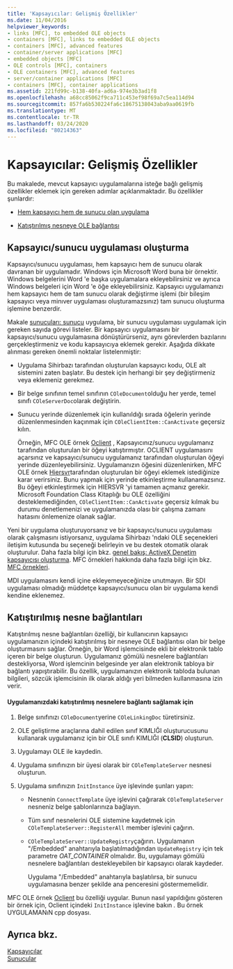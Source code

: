```yaml
---
title: 'Kapsayıcılar: Gelişmiş Özellikler'
ms.date: 11/04/2016
helpviewer_keywords:
- links [MFC], to embedded OLE objects
- containers [MFC], links to embedded OLE objects
- containers [MFC], advanced features
- container/server applications [MFC]
- embedded objects [MFC]
- OLE controls [MFC], containers
- OLE containers [MFC], advanced features
- server/container applications [MFC]
- containers [MFC], container applications
ms.assetid: 221fd99c-b138-40fa-ad6a-974e3b3ad1f8
ms.openlocfilehash: a68cc85062f9ca711c453ef98f69a7c5ea114d94
ms.sourcegitcommit: 857fa6b530224fa6c18675138043aba9aa0619fb
ms.translationtype: MT
ms.contentlocale: tr-TR
ms.lasthandoff: 03/24/2020
ms.locfileid: "80214363"
---
```

# <a name="containers-advanced-features"></a>Kapsayıcılar: Gelişmiş Özellikler

Bu makalede, mevcut kapsayıcı uygulamalarına isteğe bağlı gelişmiş özellikler eklemek için gereken adımlar açıklanmaktadır. Bu özellikler şunlardır:

- [Hem kapsayıcı hem de sunucu olan uygulama](#_core_creating_a_container_server_application)

- [Katıştırılmış nesneye OLE bağlantısı](#_core_links_to_embedded_objects)

##  <a name="creating-a-containerserver-application"></a><a name="_core_creating_a_container_server_application"></a>Kapsayıcı/sunucu uygulaması oluşturma

Kapsayıcı/sunucu uygulaması, hem kapsayıcı hem de sunucu olarak davranan bir uygulamadır. Windows için Microsoft Word buna bir örnektir. Windows belgelerini Word 'e başka uygulamalara ekleyebilirsiniz ve ayrıca Windows belgeleri için Word 'e öğe ekleyebilirsiniz. Kapsayıcı uygulamanızı hem kapsayıcı hem de tam sunucu olarak değiştirme işlemi (bir bileşim kapsayıcı veya minıver uygulaması oluşturamazsınız) tam sunucu oluşturma işlemine benzerdir.

Makale [sunucuları: sunucu](../mfc/servers-implementing-a-server.md) uygulama, bir sunucu uygulaması uygulamak için gereken sayıda görevi listeler. Bir kapsayıcı uygulamasını bir kapsayıcı/sunucu uygulamasına dönüştürürseniz, aynı görevlerden bazılarını gerçekleştirmeniz ve kodu kapsayıcıya eklemek gerekir. Aşağıda dikkate alınması gereken önemli noktalar listelenmiştir:

- Uygulama Sihirbazı tarafından oluşturulan kapsayıcı kodu, OLE alt sistemini zaten başlatır. Bu destek için herhangi bir şey değiştirmeniz veya eklemeniz gerekmez.

- Bir belge sınıfının temel sınıfının `COleDocument`olduğu her yerde, temel sınıfı `COleServerDoc`olarak değiştirin.

- Sunucu yerinde düzenlemek için kullanıldığı sırada öğelerin yerinde düzenlenmesinden kaçınmak için `COleClientItem::CanActivate` geçersiz kılın.

   Örneğin, MFC OLE örnek [Oclient](../overview/visual-cpp-samples.md) , Kapsayıcınız/sunucu uygulamanız tarafından oluşturulan bir öğeyi katıştırmıştır. OCLIENT uygulamasını açarsınız ve kapsayıcı/sunucu uygulamanız tarafından oluşturulan öğeyi yerinde düzenleyebilirsiniz. Uygulamanızın öğesini düzenlenirken, MFC OLE örnek [Hiersvr](../overview/visual-cpp-samples.md)tarafından oluşturulan bir öğeyi eklemek istediğinize karar verirsiniz. Bunu yapmak için yerinde etkinleştirme kullanamazsınız. Bu öğeyi etkinleştirmek için HIERSVR 'yi tamamen açmanız gerekir. Microsoft Foundation Class Kitaplığı bu OLE özelliğini desteklemediğinden, `COleClientItem::CanActivate` geçersiz kılmak bu durumu denetlemenizi ve uygulamanızda olası bir çalışma zamanı hatasını önlemenize olanak sağlar.

Yeni bir uygulama oluşturuyorsanız ve bir kapsayıcı/sunucu uygulaması olarak çalışmasını istiyorsanız, uygulama Sihirbazı 'ndaki OLE seçenekleri iletişim kutusunda bu seçeneği belirleyin ve bu destek otomatik olarak oluşturulur. Daha fazla bilgi için bkz. [genel bakış: ActiveX Denetim kapsayıcısı oluşturma](../mfc/reference/creating-an-mfc-activex-control-container.md). MFC örnekleri hakkında daha fazla bilgi için bkz. [MFC örnekleri](../overview/visual-cpp-samples.md#mfc-samples).

MDI uygulamasını kendi içine ekleyemeyeceğinize unutmayın. Bir SDI uygulaması olmadığı müddetçe kapsayıcı/sunucu olan bir uygulama kendi kendine eklenemez.

##  <a name="links-to-embedded-objects"></a><a name="_core_links_to_embedded_objects"></a>Katıştırılmış nesne bağlantıları

Katıştırılmış nesne bağlantıları özelliği, bir kullanıcının kapsayıcı uygulamanızın içindeki katıştırılmış bir nesneye OLE bağlantısı olan bir belge oluşturmasını sağlar. Örneğin, bir Word işlemcisinde ekli bir elektronik tablo içeren bir belge oluşturun. Uygulamanız gömülü nesnelere bağlantıları destekliyorsa, Word işlemcinin belgesinde yer alan elektronik tabloya bir bağlantı yapıştırabilir. Bu özellik, uygulamanızın elektronik tabloda bulunan bilgileri, sözcük işlemcisinin ilk olarak aldığı yeri bilmeden kullanmasına izin verir.

#### <a name="to-link-to-embedded-objects-in-your-application"></a>Uygulamanızdaki katıştırılmış nesnelere bağlantı sağlamak için

1. Belge sınıfınızı `COleDocument`yerine `COleLinkingDoc` türetirsiniz.

1. OLE geliştirme araçlarına dahil edilen sınıf KIMLIĞI oluşturucusunu kullanarak uygulamanız için bir OLE sınıfı KIMLIĞI (**CLSID**) oluşturun.

1. Uygulamayı OLE ile kaydedin.

1. Uygulama sınıfınızın bir üyesi olarak bir `COleTemplateServer` nesnesi oluşturun.

1. Uygulama sınıfınızın `InitInstance` üye işlevinde şunları yapın:

   - Nesnenin `ConnectTemplate` üye işlevini çağırarak `COleTemplateServer` nesneniz belge şablonlarınıza bağlayın.

   - Tüm sınıf nesnelerini OLE sistemine kaydetmek için `COleTemplateServer::RegisterAll` member işlevini çağırın.

   - `COleTemplateServer::UpdateRegistry`çağırın. Uygulamanın "/Embedded" anahtarıyla başlatılmadığından `UpdateRegistry` için tek parametre *OAT_CONTAINER* olmalıdır. Bu, uygulamayı gömülü nesnelere bağlantıları destekleyebilen bir kapsayıcı olarak kaydeder.

      Uygulama "/Embedded" anahtarıyla başlatılırsa, bir sunucu uygulamasına benzer şekilde ana penceresini göstermemelidir.

MFC OLE örnek [Oclient](../overview/visual-cpp-samples.md) bu özelliği uygular. Bunun nasıl yapıldığını gösteren bir örnek için, Oclient içindeki `InitInstance` işlevine bakın *.* Bu örnek UYGULAMANıN cpp dosyası.

## <a name="see-also"></a>Ayrıca bkz.

[Kapsayıcılar](../mfc/containers.md)<br/>
[Sunucular](../mfc/servers.md)
